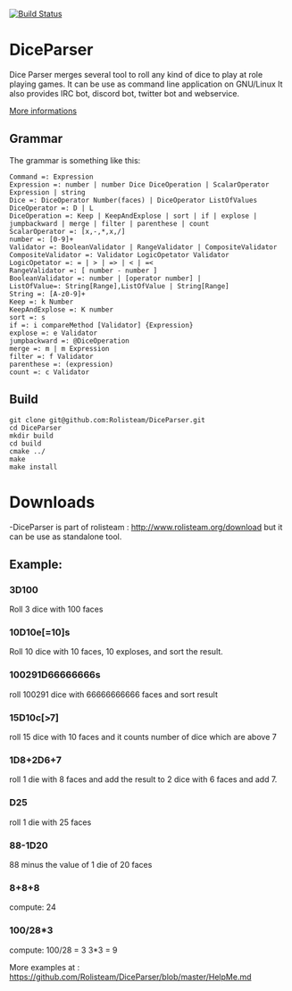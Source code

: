
[![Build Status](https://raw.githubusercontent.com/Rolisteam/rolisteam/master/resources/logo/1000-rolisteam.png)](http://www.rolisteam.org)

# DiceParser

Dice Parser merges several tool to roll any kind of dice to play at role playing games. 
It can be use as command line application on GNU/Linux
It also provides IRC bot, discord bot, twitter bot and webservice.

[More informations](http://www.rolisteam.org/)

## Grammar
The grammar is something like this:

```
Command =: Expression
Expression =: number | number Dice DiceOperation | ScalarOperator Expression | string
Dice =: DiceOperator Number(faces) | DiceOperator ListOfValues
DiceOperator =: D | L
DiceOperation =: Keep | KeepAndExplose | sort | if | explose | jumpbackward | merge | filter | parenthese | count
ScalarOperator =: [x,-,*,x,/]
number =: [0-9]+
Validator =: BooleanValidator | RangeValidator | CompositeValidator
CompositeValidator =: Validator LogicOpetator Validator
LogicOpetator =: = | > | => | < | =<
RangeValidator =: [ number - number ]
BooleanValidator =: number | [operator number] |
ListOfValue=: String[Range],ListOfValue | String[Range]
String =: [A-z0-9]+
Keep =: k Number
KeepAndExplose =: K number
sort =: s
if =: i compareMethod [Validator] {Expression}
explose =: e Validator
jumpbackward =: @DiceOperation
merge =: m | m Expression
filter =: f Validator
parenthese =: (expression)
count =: c Validator
```

## Build

```
git clone git@github.com:Rolisteam/DiceParser.git
cd DiceParser
mkdir build
cd build
cmake ../
make
make install
```
# Downloads

-DiceParser is part of rolisteam : http://www.rolisteam.org/download but it can be use as standalone tool.

## Example:


### 3D100
Roll 3 dice with 100 faces

### 10D10e[=10]s
Roll 10 dice with 10 faces, 10 exploses, and sort the result.

### 100291D66666666s
roll 100291 dice with 66666666666 faces and sort result

### 15D10c[>7]
roll 15 dice with 10 faces and it counts number of dice which are above 7

### 1D8+2D6+7
roll 1 die with 8 faces and add the result to 2 dice with 6 faces and add 7. 

### D25
roll 1 die with 25 faces

### 88-1D20
88 minus the value of 1 die of 20 faces

### 8+8+8
compute: 24

### 100/28*3
compute: 100/28 = 3
3*3 = 9


More examples at : https://github.com/Rolisteam/DiceParser/blob/master/HelpMe.md
